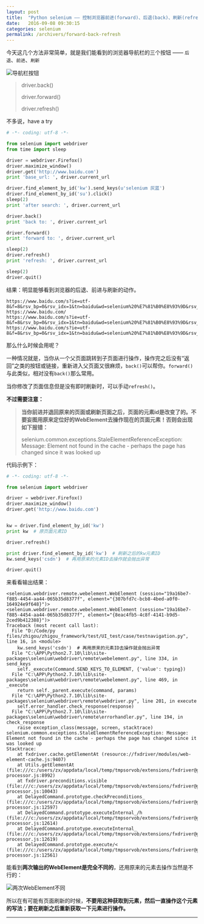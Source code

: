 ```yaml
---
layout: post
title:  "Python selenium —— 控制浏览器前进(forward)、后退(back)、刷新(refresh)"
date:   2016-09-08 09:30:15
categories: selenium
permalink: /archivers/forward-back-refresh
---
```



今天这几个方法非常简单，就是我们能看到的浏览器导航栏的三个按钮 —— `后退`、`前进`、`刷新`

![导航栏按钮](http://img.blog.csdn.net/20160828092036944)

> driver.back()
> 
> driver.forward()
> 
> driver.refresh()

不多说，have a try

```python
# -*- coding: utf-8 -*-

from selenium import webdriver
from time import sleep

driver = webdriver.Firefox()
driver.maximize_window()
driver.get('http://www.baidu.com')
print 'base_url: ', driver.current_url

driver.find_element_by_id('kw').send_keys(u'selenium 灰蓝')
driver.find_element_by_id('su').click()
sleep(2)
print 'after search: ', driver.current_url

driver.back()
print 'back to: ', driver.current_url

driver.forward()
print 'forward to: ', driver.current_url

sleep(2)
driver.refresh()
print 'refresh: ', driver.current_url

sleep(2)
driver.quit()
```

结果：明显能够看到浏览器的后退、前进与刷新的动作。

```
https://www.baidu.com/s?ie=utf-8&f=8&rsv_bp=0&rsv_idx=1&tn=baidu&wd=selenium%20%E7%81%B0%E8%93%9D&rsv_pq=f88ee279000319b4&rsv_t=3537ECuJsvn8biOOxAemTJhRgJA9fRB%2FgYyaBy3sdcQagRhU5jOqEDICoQI&rqlang=cn&rsv_enter=0&rsv_sug3=11&inputT=266&rsv_sug4=266
https://www.baidu.com/
https://www.baidu.com/s?ie=utf-8&f=8&rsv_bp=0&rsv_idx=1&tn=baidu&wd=selenium%20%E7%81%B0%E8%93%9D&rsv_pq=f88ee279000319b4&rsv_t=3537ECuJsvn8biOOxAemTJhRgJA9fRB%2FgYyaBy3sdcQagRhU5jOqEDICoQI&rqlang=cn&rsv_enter=0&rsv_sug3=11&inputT=266&rsv_sug4=266
https://www.baidu.com/s?ie=utf-8&f=8&rsv_bp=0&rsv_idx=1&tn=baidu&wd=selenium%20%E7%81%B0%E8%93%9D&rsv_pq=f88ee279000319b4&rsv_t=3537ECuJsvn8biOOxAemTJhRgJA9fRB%2FgYyaBy3sdcQagRhU5jOqEDICoQI&rqlang=cn&rsv_enter=0&rsv_sug3=11&inputT=266&rsv_sug4=266
```

那么什么时候会用呢？

一种情况就是，当你从一个父页面跳转到子页面进行操作，操作完之后没有“返回”之类的按钮或链接，重新进入父页面又很麻烦，`back()`可以帮你。`forward()`与此类似，相对没有`back()`那么常用。

当你修改了页面信息但是没有即时刷新时，可以手动`refresh()`。

**不过需要注意：**

> **当你前进并退回原来的页面或刷新页面之后，页面的元素id是改变了的。不要妄图用原来定位好的WebElement去操作现在的页面元素！否则会出现如下报错：**
> 
> selenium.common.exceptions.StaleElementReferenceException: Message: Element not found in the cache - perhaps the page has changed since it was looked up

代码示例下：

```python
# -*- coding: utf-8 -*-

from selenium import webdriver

driver = webdriver.Firefox()
driver.maximize_window()
driver.get('http://www.baidu.com')


kw = driver.find_element_by_id('kw')
print kw  # 原页面元素ID

driver.refresh()

print driver.find_element_by_id('kw')  # 刷新之后的kw元素ID
kw.send_keys('csdn')  # 再用原来的元素ID去操作就会抛出异常

driver.quit()
```

来看看输出结果：

```
<selenium.webdriver.remote.webelement.WebElement (session="19a16be7-f885-4454-aa44-065b35d8377f", element="{307bfd7c-bcb8-4bed-a0f0-164924e9f648}")>
<selenium.webdriver.remote.webelement.WebElement (session="19a16be7-f885-4454-aa44-065b35d8377f", element="{8eac4fb5-4c8f-4141-b9d5-2ced9b412388}")>
Traceback (most recent call last):
  File "D:/Code/py files/zhigou/zhigou_framework/test/UI_test/case/testnavigation.py", line 16, in <module>
    kw.send_keys('csdn')  # 再用原来的元素ID去操作就会抛出异常
  File "C:\APP\Python2.7.10\lib\site-packages\selenium\webdriver\remote\webelement.py", line 334, in send_keys
    self._execute(Command.SEND_KEYS_TO_ELEMENT, {'value': typing})
  File "C:\APP\Python2.7.10\lib\site-packages\selenium\webdriver\remote\webelement.py", line 469, in _execute
    return self._parent.execute(command, params)
  File "C:\APP\Python2.7.10\lib\site-packages\selenium\webdriver\remote\webdriver.py", line 201, in execute
    self.error_handler.check_response(response)
  File "C:\APP\Python2.7.10\lib\site-packages\selenium\webdriver\remote\errorhandler.py", line 194, in check_response
    raise exception_class(message, screen, stacktrace)
selenium.common.exceptions.StaleElementReferenceException: Message: Element not found in the cache - perhaps the page has changed since it was looked up
Stacktrace:
    at fxdriver.cache.getElementAt (resource://fxdriver/modules/web-element-cache.js:9407)
    at Utils.getElementAt (file:///c:/users/zx/appdata/local/temp/tmpsorvob/extensions/fxdriver@googlecode.com/components/command-processor.js:8992)
    at fxdriver.preconditions.visible (file:///c:/users/zx/appdata/local/temp/tmpsorvob/extensions/fxdriver@googlecode.com/components/command-processor.js:10043)
    at DelayedCommand.prototype.checkPreconditions_ (file:///c:/users/zx/appdata/local/temp/tmpsorvob/extensions/fxdriver@googlecode.com/components/command-processor.js:12597)
    at DelayedCommand.prototype.executeInternal_/h (file:///c:/users/zx/appdata/local/temp/tmpsorvob/extensions/fxdriver@googlecode.com/components/command-processor.js:12614)
    at DelayedCommand.prototype.executeInternal_ (file:///c:/users/zx/appdata/local/temp/tmpsorvob/extensions/fxdriver@googlecode.com/components/command-processor.js:12619)
    at DelayedCommand.prototype.execute/< (file:///c:/users/zx/appdata/local/temp/tmpsorvob/extensions/fxdriver@googlecode.com/components/command-processor.js:12561)

```

能看到**两次输出的WebElement是完全不同的**，还用原来的元素去操作当然是不行的：

![两次WebElement不同](http://img.blog.csdn.net/20160828095936324)

所以在有可能有页面刷新的时候，**不要用这种获取到元素，然后一直操作这个元素的写法；要在刷新之后重新获取一下元素进行操作。**


****

